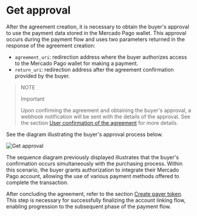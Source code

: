 # Get approval 

After the agreement creation, it is necessary to obtain the buyer's approval to use the payment data stored in the Mercado Pago wallet. This approval occurs during the payment flow and uses two parameters returned in the response of the agreement creation:

* `agreement_uri`: redirection address where the buyer authorizes access to the Mercado Pago wallet for making a payment.
* `return_uri`: redirection address after the agreement confirmation provided by the buyer.

> NOTE
>
> Important
>
> Upon confirming the agreement and obtaining the buyer's approval, a webhook notification will be sent with the details of the approval. See the section [User confirmation of the agreement](/developers/en/docs/wallet-connect/additional-content/your-integrations/notifications/webhooks) for more details.

See the diagram illustrating the buyer's approval process below.

![Get approval](wallet-connect/get-payer-approval.en.png)

The sequence diagram previously displayed illustrates that the buyer's confirmation occurs simultaneously with the purchasing process. Within this scenario, the buyer grants authorization to integrate their Mercado Pago account, allowing the use of various payment methods offered to complete the transaction.

After concluding the agreement, refer to the section [Create payer token](/developers/en/docs/wallet-connect/account-linking-flow/create-payer-token). This step is necessary for successfully finalizing the account linking flow, enabling progression to the subsequent phase of the payment flow.